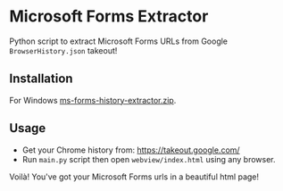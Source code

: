 # Microsoft Forms Extractor

Python script to extract Microsoft Forms URLs from Google `BrowserHistory.json` takeout!

## Installation

For Windows [ms-forms-history-extractor.zip]().

## Usage

- Get your Chrome history from: https://takeout.google.com/
- Run `main.py` script then open `webview/index.html` using any browser.

Voilà! You've got your Microsoft Forms urls in a beautiful html page!

